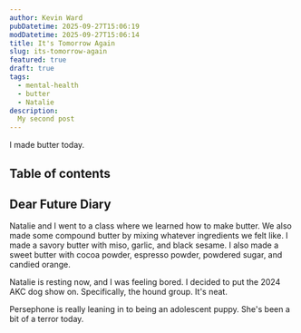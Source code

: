 ```yaml
---
author: Kevin Ward
pubDatetime: 2025-09-27T15:06:19
modDatetime: 2025-09-27T15:06:14
title: It's Tomorrow Again
slug: its-tomorrow-again
featured: true
draft: true
tags:
  - mental-health
  - butter
  - Natalie
description:
  My second post
---
```

I made butter today.

## Table of contents

## Dear Future Diary
Natalie and I went to a class where we learned how to make butter. We also made
some compound butter by mixing whatever ingredients we felt like. I made a
savory butter with miso, garlic, and black sesame. I also made a sweet butter
with cocoa powder, espresso powder, powdered sugar, and candied orange.

Natalie is resting now, and I was feeling bored. I decided to put the 2024 AKC
dog show on. Specifically, the hound group. It's neat.

Persephone is really leaning in to being an adolescent puppy. She's been a bit
of a terror today.
